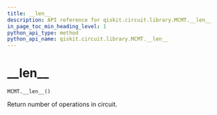 ```yaml
---
title: __len__
description: API reference for qiskit.circuit.library.MCMT.__len__
in_page_toc_min_heading_level: 1
python_api_type: method
python_api_name: qiskit.circuit.library.MCMT.__len__
---
```


# \_\_len\_\_

<span id="qiskit.circuit.library.MCMT.__len__" />

`MCMT.__len__()`

Return number of operations in circuit.

